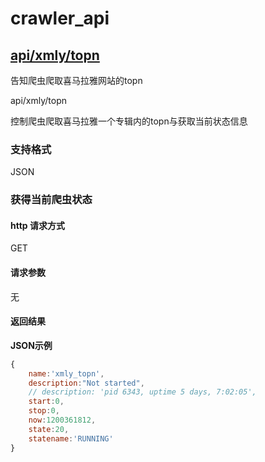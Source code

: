 
# crawler_api

## [api/xmly/topn](#xmly_topn)

<p id="xmly_topn">告知爬虫爬取喜马拉雅网站的topn</p>

api/xmly/topn

控制爬虫爬取喜马拉雅一个专辑内的topn与获取当前状态信息

### 支持格式

JSON

### 获得当前爬虫状态

#### http 请求方式

GET

#### 请求参数

无

#### 返回结果

**JSON示例**

```javascript  
{
    name:'xmly_topn',
    description:"Not started",
    // description: 'pid 6343, uptime 5 days, 7:02:05',
    start:0,
    stop:0,
    now:1200361812,
    state:20,
    statename:'RUNNING'
}
```


